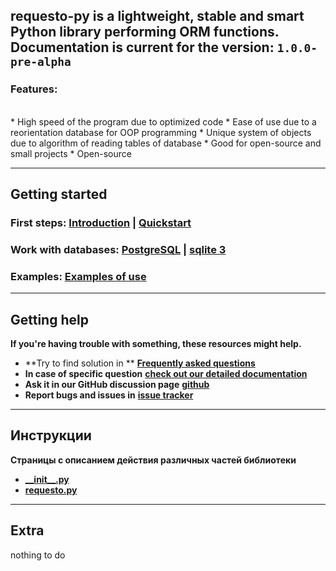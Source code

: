 **requesto-py** is a lightweight, stable and smart Python library performing ORM functions.
<br>
Documentation is current for the version: `1.0.0-pre-alpha`
---

<h3>Features:</h3>
<br>
* High speed of the program due to optimized code
* Ease of use due to a reorientation database for OOP programming
* Unique system of objects due to algorithm of reading tables of database
* Good for open-source and small projects
* Open-source

---
## Getting started

### **First steps**: [**Introduction**](./start.md) | [**Quickstart**](./quickstart.md)
### **Work with databases**: [**PostgreSQL**](./psql.md) | [**sqlite 3**](./sqlite.md)
### **Examples**: [**Examples of use**](./example.md)

---

## Getting help

**<p>If you're having trouble with something, these resources might help.</p>**
* **Try to find solution in ** [**Frequently asked questions**](./faq)
* **In case of specific question** [**check out our detailed documentation**](./manuals.md)
* **Ask it in our GitHub discussion page** [**github**](https://github.com/SOLIDusr/requesto-py/issues/new)
* **Report bugs and issues in** [**issue tracker**](https://github.com/SOLIDusr/requesto-py/issues/new)

---

## Инструкции
**<p>Страницы с описанием действия различных частей библиотеки</p>**
* [**\_\_init\_\_.py**](__init__.md)
* [**requesto.py**](requesto.md)


---

## Extra

nothing to do

